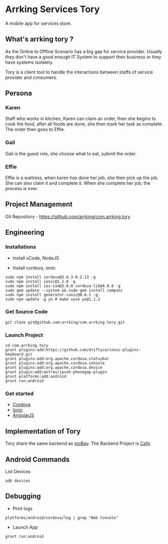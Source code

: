 # Arrking Services Tory
A mobile app for services store.

## What's arrking tory ?
As the Online to Offline Scenario has a big gap for service provider. Usually they
don't have a good enough IT System to support their business or they have systems
isolately.

Tory is a client tool to handle the interactions between staffs of service provider
and consumers.

## Persona

### Karen
Staff who works in kitchen, Karen can claim an order, then she begins to cook the food,
after all foods are done, she then mark her task as complete. The order then goes 
to Effie.

### Gail
Gail is the guest role, she choose what to eat, submit the order.

### Effie
Effie is a waitress, when karen has done her job, she then pick up the job.
She can also claim it and complete it. When she complete her job, the process is over.

## Project Management
Git Repository - https://github.com/arrking/com.arrking.tory 

## Engineering

### Installations

* Install xCode, NodeJS

* Install cordova, ionic
```
sudo npm install cordova@3.6.3-0.2.13 -g
sudo npm install ionic@1.2.8 -g
sudo npm install ios-sim@3.0.0 cordova-lib@4.0.0 -g
sudo gem update --system && sudo gem install compass
sudo npm install generator-ionic@0.6.1 -g
sudo npm update -g yo # make sure yo@1.1.2
```

### Get Source Code
```
git clone git@github.com:arrking/com.arrking.tory.git
```

### Launch Project
```
cd com.arrking.tory 
grunt plugins:add:https://github.com/driftyco/ionic-plugins-keyboard.git
grunt plugins:add:org.apache.cordova.statusbar
grunt plugins:add:org.apache.cordova.console
grunt plugins:add:org.apache.cordova.device
grunt plugin:add:extras/jpush-phonegap-plugin
grunt platforms:add:android
grunt run:android
```


### Get started

* [Cordova](http://git.oschina.net/ubiware/tech-books/blob/master/apache-cordova-3-programming.pdf)
* [Ionic](http://ionicframework.com/)
* [AngularJS](http://git.oschina.net/ubiware/tech-books/blob/master/AngularJSIn60MinutesIsh_DanWahlin_May2013.pdf)


## Implementation of Tory

Tory share the same backend as [moBay](https://github.com/arrking/com.arrking.mobay).
The Backend Project is [Cafe](https://github.com/arrking/com.arrking.cafe).

## Android Commands
List Devices
```
adb devices
```

## Debugging
* Print logs

```
platforms/android/cordova/log | grep "Web Console"
```

* Launch App

```
grunt run:android
```

